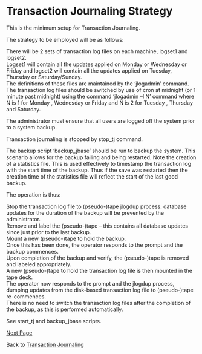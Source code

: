 # Transaction Journaling Strategy  

<PageHeader />

This is the minimum setup for Transaction Journaling.  

The strategy to be employed will be as follows:

There will be 2 sets of transaction log files on each machine, logset1 and logset2.  
Logset1 will contain all the updates applied on Monday or Wednesday or Friday and logset2 will contain all the updates applied on Tuesday, Thursday or Saturday/Sunday.  
The definitions of these files are maintained by the ‘jlogadmin’ command. The transaction log files should be switched by use of cron at midnight (or 1 minute past midnight) using the command ‘jlogadmin –l N’ command where N is 1 for Monday , Wednesday or Friday and N is 2 for Tuesday , Thursday and Saturday.  

The administrator must ensure that all users are logged off the system prior to a system backup.  

Transaction journaling is stopped by stop_tj command.  

The backup script ‘backup_jbase’ should be run to backup the system. This scenario allows for the backup failing and being restarted. Note the creation of a statistics file. This is used effectively to timestamp the transaction log with the start time of the backup. Thus if the save was restarted then the creation time of the statistics file will reflect the start of the last good backup.  

The operation is thus:  

Stop the transaction log file to (pseudo-)tape jlogdup process: database updates for the duration of the backup will be prevented by the administrator.  
Remove and label the (pseudo-)tape – this contains all database updates since just prior to the last backup.  
Mount a new (pseudo-)tape to hold the backup.  
Once this has been done, the operator responds to the prompt and the backup commences.  
Upon completion of the backup and verify, the (pseudo-)tape is removed and labeled appropriately.  
A new (pseudo-)tape to hold the transaction log file is then mounted in the tape deck.  
The operator now responds to the prompt and the jlogdup process, dumping updates from the disk-based transaction log file to (pseudo-)tape re-commences.  
There is no need to switch the transaction log files after the completion of the backup, as this is performed automatically.  

See start_tj and backup_jbase scripts.

[Next Page](./../logging-strategy/README.md)

Back to [Transaction Journaling](./../README.md)

<PageFooter />
